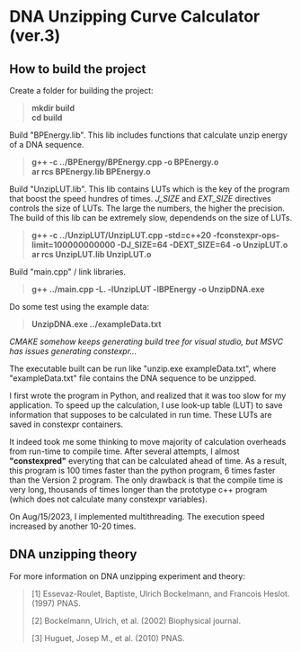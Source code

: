 # DNA Unzipping Curve Calculator (ver.3)

## How to build the project

Create a folder for building the project:

>**mkdir build**  
>**cd build**

Build "BPEnergy.lib". This lib includes functions that calculate unzip energy of a DNA sequence.

>**g++ -c ../BPEnergy/BPEnergy.cpp -o BPEnergy.o**  
>**ar rcs BPEnergy.lib BPEnergy.o**

Build "UnzipLUT.lib". This lib contains LUTs which is the key of the program that boost the speed hundres of times. *J_SIZE* and *EXT_SIZE* directives controls the size of LUTs. The large the numbers, the higher the precision. The build of this lib can be extremely slow, dependends on the size of LUTs.

>**g++ -c ../UnzipLUT/UnzipLUT.cpp -std=c++20 -fconstexpr-ops-limit=100000000000 -DJ_SIZE=64 -DEXT_SIZE=64 -o UnzipLUT.o**  
>**ar rcs UnzipLUT.lib UnzipLUT.o**

Build "main.cpp" / link libraries.

>**g++ ../main.cpp -L. -lUnzipLUT -lBPEnergy -o UnzipDNA.exe**

Do some test using the example data:

>**UnzipDNA.exe ../exampleData.txt**

*CMAKE somehow keeps generating build tree for visual studio, but MSVC has issues generating constexpr...*  

The executable built can be run like "unzip.exe exampleData.txt", where "exampleData.txt" file contains the DNA sequence to be unzipped.  

I first wrote the program in Python, and realized that it was too slow for my application. To speed up the calculation, I use look-up table (LUT) to save information that supposes to be calculated in run time. These LUTs are saved in constexpr containers.  

It indeed took me some thinking to move majority of calculation overheads from run-time to compile time. After several attempts, I almost **"constexpred"** everyting that can be calculated ahead of time. As a result, this program is 100 times faster than the python program, 6 times faster than the Version 2 program. The only drawback is that the compile time is very long, thousands of times longer than the prototype c++ program (which does not calculate many constexpr variables).  

On Aug/15/2023, I implemented multithreading. The execution speed increased by another 10-20 times.  

## DNA unzipping theory

For more information on DNA unzipping experiment and theory:

>[1] Essevaz-Roulet, Baptiste, Ulrich Bockelmann, and Francois Heslot. (1997) PNAS.
>
>[2] Bockelmann, Ulrich, et al. (2002) Biophysical journal.
>
>[3] Huguet, Josep M., et al. (2010) PNAS.

